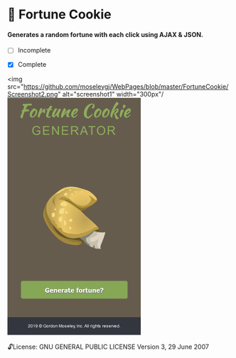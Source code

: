
#  :cookie: Fortune Cookie 
#### Generates a random fortune with each click using AJAX & JSON.

- [ ] Incomplete
- [x] Complete


<img src="https://github.com/moseleygj/WebPages/blob/master/FortuneCookie/Screenshot2.png" alt="screenshot1" width="300px"/
<img src="https://github.com/moseleygj/WebPages/blob/master/FortuneCookie/Screenshot1.png" alt="screenshot2" width="300px"/>

 :unlock:License:
GNU GENERAL PUBLIC LICENSE Version 3, 29 June 2007

